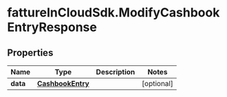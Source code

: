 # fattureInCloudSdk.ModifyCashbookEntryResponse

## Properties

Name | Type | Description | Notes
------------ | ------------- | ------------- | -------------
**data** | [**CashbookEntry**](CashbookEntry.md) |  | [optional] 


